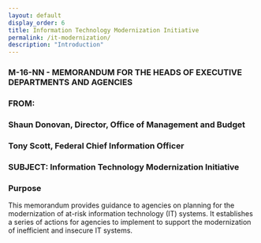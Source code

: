```yaml
---
layout: default
display_order: 6
title: Information Technology Modernization Initiative
permalink: /it-modernization/
description: "Introduction"
---
```


### M-16-NN - MEMORANDUM FOR THE HEADS OF EXECUTIVE DEPARTMENTS AND AGENCIES

### FROM: 
### Shaun Donovan, Director, Office of Management and Budget
### Tony Scott, Federal Chief Information Officer

### SUBJECT:	Information Technology Modernization Initiative

### Purpose

This memorandum provides guidance to agencies on planning for the modernization of at-risk information technology (IT) systems.  It establishes a series of actions for agencies to implement to support the modernization of inefficient and insecure IT systems.  

